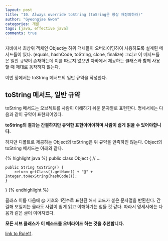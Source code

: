 ```yaml
---
layout: post
title: "10. Always override toString (toSring은 항상 재정의하라)"
author: "Gyeongjae Gwon"
categories: 개발
tags: [java, effective java]
comments: true
---
```



자바에서 최상위 객체인 Object는 하위 객체들이 오버라이딩하여 사용하도록 설계된 메서드들이 있다. (equals, hashCode, toString, clone, finalize)
그리고 이 메서드들은 일반 규약이 존재하는데 이를 따르지 않으면 자바에서 제공하는 클래스와 함께 사용할 때 제대로 동작하지 않는다.

이번 장에서는 toString 메서드의 일반 규약을 작성한다.

## toString 메서드, 일반 규약

toString 메서드는 오브젝트를 사람이 이해하기 쉬운 문자열로 표현한다. 명세서에는 다음과 같이 규약이 표현되어있다.

**toString의 결과는 간결하지만 유익한 표현이어야하며 사람이 쉽게 읽을 수 있어야합니다.**

하지만 디폴트로 제공하는 Object의 toString은 위 규약을 만족하진 않는다. Object의 toString 메서드는 아래와 같다.

{% highlight java %}
public class Object {
	// ...
	
    public String toString() {
        return getClass().getName() + "@" + Integer.toHexString(hashCode());
    }
}
{% endhighlight %}

클래스 이름 다음에 @ 기호와 1진수로 표현된 해시 코드가 붙은 문자열을 반환한다. 간결해 보일지는 몰라도 사람이 쉽게 읽고 이해하기는 힘들 것 같다.
따라서 명세서에는 다음과 같은 글이 이어져있다.

**모든 서브 클래스가 이 메소드를 오버라이드 하는 것을 추천합니다.**



 
[link to Rule11](https://knowjea.github.io/%EA%B0%9C%EB%B0%9C/2018/08/28/rule9-always-override-hashcode-overriding-equals.html).